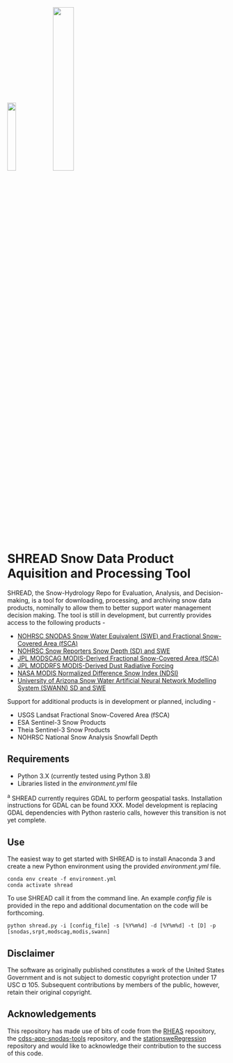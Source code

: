 <div class="inline-block">
 <img src="https://github.com/usbr/SHREAD/blob/master/resources/images/logo_shread.png" width="20%" />
 <img src="https://github.com/usbr/SHREAD/blob/master/resources/images/logo_shreadtools.png" width="31%" />
</div>

# SHREAD Snow Data Product Aquisition and Processing Tool
SHREAD, the Snow-Hydrology Repo for Evaluation, Analysis, and Decision-making, is a tool for downloading, processing, and archiving snow data products, nominally to allow them to better support water management decision making. The tool is still in development, but currently provides access to the following products -
  * [NOHRSC SNODAS Snow Water Equivalent (SWE) and Fractional Snow-Covered Area (fSCA)](https://www.nohrsc.noaa.gov/technology/pdf/wsc2001.pdf)
  * [NOHRSC Snow Reporters Snow Depth (SD) and SWE](https://www.nohrsc.noaa.gov/nsa/)
  * [JPL MODSCAG MODIS-Derived Fractional Snow-Covered Area (fSCA)](https://doi.org/10.1016/j.rse.2009.01.001)
  * [JPL MODDRFS MODIS-Derived Dust Radiative Forcing](https://doi.org/10.1029/2012GL052457)
  * [NASA MODIS Normalized Difference Snow Index (NDSI)](https://nsidc.org/sites/nsidc.org/files/files/MODIS-snow-user-guide-C6.pdf)
  * [University of Arizona Snow Water Artificial Neural Network Modelling System (SWANN) SD and SWE](https://doi.org/10.5067/0GGPB220EX6A)

Support for additional products is in development or planned, including -
  
  * USGS Landsat Fractional Snow-Covered Area (fSCA)
  * ESA Sentinel-3 Snow Products
  * Theia Sentinel-3 Snow Products
  * NOHRSC National Snow Analysis Snowfall Depth

## Requirements
* Python 3.X (currently tested using Python 3.8)
* Libraries listed in the *environment.yml* file

<sup>a</sup> SHREAD currently requires GDAL to perform geospatial tasks. Installation instructions for GDAL can be found XXX. Model development is replacing GDAL dependencies with Python rasterio calls, however this transition is not yet complete.

## Use
The easiest way to get started with SHREAD is to install Anaconda 3 and create a new Python environment using the provided *environment.yml* file.

    conda env create -f environment.yml
    conda activate shread

To use SHREAD call it from the command line. An example *config file* is provided in the repo and additional documentation on the code will be forthcoming.  

    python shread.py -i [config_file] -s [%Y%m%d] -d [%Y%m%d] -t [D] -p [snodas,srpt,modscag,modis,swann]

## Disclaimer
The software as originally published constitutes a work of the United States Government and is not subject to domestic copyright protection under 17 USC ¤ 105. Subsequent contributions by members of the public, however, retain their original copyright.

## Acknowledgements
This repository has made use of bits of code from the [RHEAS](https://github.com/nasa/RHEAS) repository, the [cdss-app-snodas-tools](https://github.com/OpenWaterFoundation/cdss-app-snodas-tools) repository, and the [stationsweRegression](https://github.com/hoargroup/stationsweRegression) repository and would like to acknowledge their contribution to the success of this code.
